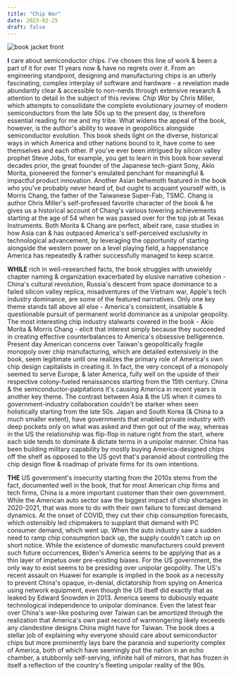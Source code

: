 ```yaml
---
title: "Chip War"
date: 2023-02-25
draft: false
---
```


![book jacket front](/chip-war.JPG "paperback cover. all copyrights rest with the author/publisher")

__I__ care about semiconductor chips. I've chosen this line of work & been a part of it for over 11 years now & have no regrets over it. From an engineering standpoint, designing and manufacturing chips is an utterly fascinating, complex interplay of software and hardware - a revelation made abundantly clear & accessible to non-nerds through extensive research & attention to detail in the subject of this review. _Chip War_ by Chris Miller, which attempts to consolidate the complete evolutionary journey of modern semiconductors from the late 50s up to the present day, is therefore essential reading for me and my tribe. What widens the appeal of the book, however, is the author's ability to weave in geopolitics alongside semiconductor evolution. This book sheds light on the diverse, historical ways in which America and other nations bound to it, have come to see themselves and each other. If you've ever been intrigued by silicon valley prophet Steve Jobs, for example, you get to learn in this book how several decades prior, the great founder of the Japanese tech-giant Sony, Akio Morita, pioneered the former's emulated penchant for meaningful & impactful product innovation. Another Asian behemoth featured in the book who you've probably never heard of, but ought to acquaint yourself with, is Morris Chang, the father of the Taiwanese Super-Fab, TSMC. Chang is author Chris Miller's self-professed favorite character of the book & he gives us a historical account of Chang's various towering achievements starting at the age of 54 when he was passed over for the top job at Texas Instruments. Both Morita & Chang are perfect, albeit rare, case studies in how Asia can & has outpaced America's self-perceived exclusivity in technological advancement, by leveraging the opportunity of starting alongside the western power on a level playing field, a happenstance America has repeatedly & rather successfully managed to keep scarce. 

__WHILE__ rich in well-researched facts, the book struggles with unwieldy chapter naming & organization exacerbated by elusive narrative cohesion - China's cultural revolution, Russia's descent from space dominance to a failed silicon valley replica, misadventures of the Vietnam war, Apple's tech industry dominance, are some of the featured narrratives. Only one key theme stands tall above all else - America's consistent, insatiable & questionable pursuit of permanent world dominance as a unipolar geopolity. The most interesting chip industry stalwarts covered in the book - Akio Morita & Morris Chang - elicit that interest simply because they succeeded in creating effective counterbalances to America's obsessive belligerence. Present day American concerns over Taiwan's geopolitically fragile monopoly over chip manufacturing, which are detailed extensively in the book, seem legitimate until one realizes the primary role of America's own chip design capitalists in creating it. In fact, the very concept of a monopoly seemed to serve Europe, & later America, fully well on the upside of their respective colony-fueled renaissances starting from the 15th century. China & the semiconductor-palpitations it's causing America in recent years is another key theme. The contrast between Asia & the US when it comes to government-industry collaboration couldn't be starker when seen holistically starting from the late 50s. Japan and South Korea (& China to a much smaller extent), have governments that enabled private industry with deep pockets only on what was asked and then got out of the way, whereas in the US the relationship was flip-flop in nature right from the start, where each side tends to dominate & dictate terms in a unipolar manner. China has been building military capability by mostly buying America-designed chips off the shelf as opposed to the US govt that's paranoid about controlling the chip design flow & roadmap of private firms for its own intentions. 

__THE__ US government's insecurity starting from the 2010s stems from the fact, documented well in the book, that for most American chip firms and tech firms, China is a more important customer than their own government. While the American auto sector saw the biggest impact of chip shortages in 2020-2021, that was more to do with their own failure to forecast demand dynamics. At the onset of COVID, they cut their chip consumption forecasts, which ostensibly led chipmakers to supplant that demand with PC consumer demand, which went up. When the auto industry saw a sudden need to ramp chip consumption back up, the supply couldn't catch up on short notice. While the existence of domestic manufacturers could prevent such future occurrences, Biden's America seems to be applying that as a thin layer of impetus over pre-existing biases. For the US government, the only way to exist seems to be presiding over unipolar geopolity. The US's recent assault on Huawei for example is implied in the book as a necessity to prevent China's opaque, in-denial, dictatorship from spying on America using network equipment, even though the US itself did exactly that as leaked by Edward Snowden in 2013. America seems to dubiously equate technological independence to unipolar dominance. Even the latest fear over China's war-like posturing over Taiwan can be amortized through the realization that America's own past record of warmongering likely exceeds any clandestine designs China might have for Taiwan. The book does a stellar job of explaining why everyone should care about semiconductor chips but more prominently lays bare the paranoia and superiority complex of America, both of which have seemingly put the nation in an echo chamber, a stubbornly self-serving, infinite hall of mirrors, that has frozen in itself a reflection of the country's fleeting unipolar reality of the 90s.